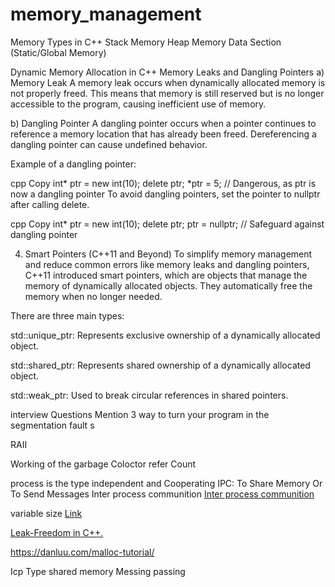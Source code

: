# memory_management

 Memory Types in C++
 Stack Memory
 Heap Memory
Data Section (Static/Global Memory)  

 Dynamic Memory Allocation in C++
Memory Leaks and Dangling Pointers
a) Memory Leak
A memory leak occurs when dynamically allocated memory is not properly freed. This means that memory is still reserved but is no longer accessible to the program, causing inefficient use of memory.


b) Dangling Pointer
A dangling pointer occurs when a pointer continues to reference a memory location that has already been freed. Dereferencing a dangling pointer can cause undefined behavior.

Example of a dangling pointer:

cpp
Copy
int* ptr = new int(10); 
delete ptr; 
*ptr = 5;  // Dangerous, as ptr is now a dangling pointer
To avoid dangling pointers, set the pointer to nullptr after calling delete.

cpp
Copy
int* ptr = new int(10);
delete ptr;
ptr = nullptr;  // Safeguard against dangling pointer


4. Smart Pointers (C++11 and Beyond)
To simplify memory management and reduce common errors like memory leaks and dangling pointers, C++11 introduced smart pointers, which are objects that manage the memory of dynamically allocated objects. They automatically free the memory when no longer needed.

There are three main types:

std::unique_ptr: Represents exclusive ownership of a dynamically allocated object.

std::shared_ptr: Represents shared ownership of a dynamically allocated object.

std::weak_ptr: Used to break circular references in shared pointers.

interview Questions 
Mention 3 way to turn your program in the segmentation fault s

RAII

Working of the garbage Coloctor 
refer Count 


process is the 
type 
independent and Cooperating
IPC: To Share Memory Or To Send Messages
Inter process communition [Inter process communition ](https://youtu.be/Y2mDwW2pMv4?si=jYeM3tQejO5Z-dMK)

variable size [Link](https://youtu.be/hwyRnHA54lI?si=qn6g7hcYMGD9lqjz)

[Leak-Freedom in C++.](https://youtu.be/JfmTagWcqoE?si=OUhyzxISWNXM7GzI)


https://danluu.com/malloc-tutorial/

Icp Type 
shared memory 
Messing passing 
